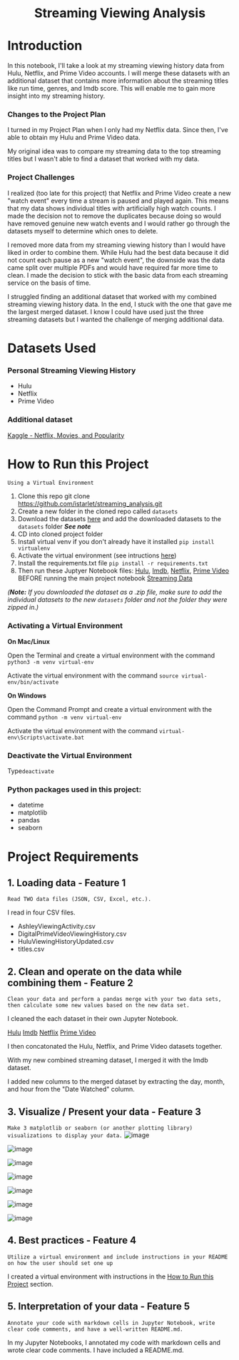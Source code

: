 <h1 align="center"><strong>Streaming Viewing Analysis</strong></h1>

# Introduction
In this notebook, I'll take a look at my streaming viewing history data from Hulu, Netflix, and Prime Video accounts. I will merge these datasets with an additional dataset that contains more information about the streaming titles like run time, genres, and Imdb score. This will enable me to gain more insight into my streaming history.













































### Changes to the Project Plan
I turned in my Project Plan when I only had my Netflix data. Since then, I've able to obtain my Hulu and Prime Video data.

My original idea was to compare my streaming data to the top streaming titles but I wasn't able to find a dataset that worked with my data.

### Project Challenges
I realized (too late for this project) that Netflix and Prime Video create a new "watch event" every time a stream is paused and played again. This means that my data shows individual titles with artificially high watch counts. I made the decision not to remove the duplicates because doing so would have removed genuine new watch events and I would rather go through the datasets myself to determine which ones to delete.

I removed more data from my streaming viewing history than I would have liked in order to combine them. While Hulu had the best data because it did not count each pause as a new "watch event", the downside was the data came split over multiple PDFs and would have required far more time to clean. I made the decision to stick with the basic data from each streaming service on the basis of time.  

I struggled finding an additional dataset that worked with my combined streaming viewing history data. In the end, I stuck with the one that gave me the largest merged dataset. I know I could have used just the three streaming datasets but I wanted the challenge of merging additional data. 

# Datasets Used
### Personal Streaming Viewing History
<ul>
  <li>Hulu</li>
  <li>Netflix</li>
  <li>Prime Video</li>
</ul>

### Additional dataset
[Kaggle - Netflix, Movies, and Popularity](https://www.kaggle.com/code/advaypatil/netflix-movies-and-popularity/data)

# How to Run this Project
`Using a Virtual Environment`
  1. Clone this repo git clone https://github.com/istarlet/streaming_analysis.git
  2. Create a new folder in the cloned repo called `datasets` 
  3. Download the datasets [here](https://drive.google.com/drive/folders/1kDuL7BR_Rc3V7Fl5HHSQg8jn4fChZEP3?usp=share_link) and add the downloaded datasets to the            `datasets` folder *<strong>See note</strong>* 
  4. CD into cloned project folder
  5. Install virtual venv if you don't already have it installed `pip install virtualenv`
  6. Activate the virtual environment (see intructions [here](https://github.com/istarlet/streaming_analysis/blob/main/README.md#activating-a-virtual-environment)) 
  7. Install the requirements.txt file `pip install -r requirements.txt`
  8. Then run these Juptyer Notebook files: [Hulu](hulu.ipynb), [Imdb](imdb.ipynb), [Netflix](netflix.ipynb), [Prime Video](prime_video.ipynb) BEFORE running the main      project notebook [Streaming Data](streaming_data.ipynb)

*(**Note:** If you downloaded the dataset as a .zip file, make sure to add the individual datasets to the new `datasets` folder and not the folder they were zipped in.)*

### Activating a Virtual Environment
**On Mac/Linux**

Open the Terminal and create a virtual environment with the command `python3 -m venv virtual-env`

Activate the virtual environment with the command `source virtual-env/bin/activate`

**On Windows**

Open the Command Prompt and create a virtual environment with the command `python -m venv virtual-env`

Activate the virtual environment with the command `virtual-env\Scripts\activate.bat`
 
### Deactivate the Virtual Environment
  Type`deactivate`

### Python packages used in this project:
<ul>
  <li>datetime</li>
  <li>matplotlib</li>
  <li>pandas</li>
  <li>seaborn</li>
</ul>

# Project Requirements
## 1. Loading data - Feature 1 
`Read TWO data files (JSON, CSV, Excel, etc.).`

I read in four CSV files. 
<ul>
  <li>AshleyViewingActivity.csv</li>
  <li>DigitalPrimeVideoViewingHistory.csv</li>
  <li>HuluViewingHistoryUpdated.csv</li>
  <li>titles.csv</li>
</ul>

## 2. Clean and operate on the data while combining them - Feature 2
`Clean your data and perform a pandas merge with your two data sets, then calculate some new values based on the new data set.`

I cleaned the each dataset in their own Jupyter Notebook.

   [Hulu](hulu.ipynb)
   [Imdb](imdb.ipynb)
   [Netflix](netflix.ipynb)
   [Prime Video](prime_video.ipynb)

I then concatonated the Hulu, Netflix, and Prime Video datasets together. 

With my new combined streaming dataset, I merged it with the Imdb dataset.

I added new columns to the merged dataset by extracting the day, month, and hour from the "Date Watched" column.

## 3. Visualize / Present your data - Feature 3
`Make 3 matplotlib or seaborn (or another plotting library) visualizations to display your data.`
![image](https://user-images.githubusercontent.com/14065849/202565871-15b3fb4f-5275-4898-9ea7-8b613501426a.png)

![image](https://user-images.githubusercontent.com/14065849/202619291-4d34a9bb-d6f8-490a-aec2-14ca83cc3ea2.png)

![image](https://user-images.githubusercontent.com/14065849/202738193-be0a83ec-76b2-40b5-9939-bbbf02823c0b.png)

![image](https://user-images.githubusercontent.com/14065849/202563724-0d5363c0-f27d-4197-be3a-1206d24f0537.png)

![image](https://user-images.githubusercontent.com/14065849/202564792-ed918b3d-d55f-4879-8557-8e06915ae14e.png)

![image](https://user-images.githubusercontent.com/14065849/202758780-65884f91-2fa5-4588-b02b-94f634869680.png)

![image](https://user-images.githubusercontent.com/14065849/202563856-1bc221d6-385f-437c-a5aa-6f9ec231a6ae.png)

## 4. Best practices - Feature 4
`Utilize a virtual environment and include instructions in your README on how the user should set one up`

I created a virtual environment with instructions in the [How to Run this Project](https://github.com/istarlet/streaming_analysis/blob/main/README.md#how-to-run-this-project) section.

## 5. Interpretation of your data - Feature 5
`Annotate your code with markdown cells in Jupyter Notebook, write clear code comments, and have a well-written README.md.`

In my Jupyter Notebooks, I annotated my code with markdown cells and wrote clear code comments. I have included a README.md.  
